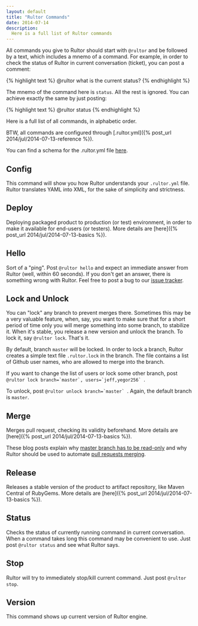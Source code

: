 ```yaml
---
layout: default
title: "Rultor Commands"
date: 2014-07-14
description:
  Here is a full list of Rultor commands
---
```


All commands you give to Rultor should start
with `@rultor` and be followed by a text, which includes a mnemo of a command.
For example, in order to check the status of Rultor in current
conversation (ticket), you can post a comment:

{% highlight text %}
@rultor what is the current status?
{% endhighlight %}

The mnemo of the command here is `status`. All the rest is ignored.
You can achieve exactly the same by just posting:

{% highlight text %}
@rultor status
{% endhighlight %}

Here is a full list of all commands, in alphabetic order.

BTW, all commands are configured through
[.rultor.yml]({% post_url 2014/jul/2014-07-13-reference %}).

You can find a schema for the .rultor.yml file
[here](https://github.com/yegor256/rultor/blob/master/rultor_schema.json). 

## Config

This command will show you how Rultor understands your `.rultor.yml`
file. Rultor translates YAML into XML, for the sake of simplicity
and strictness.

## Deploy

Deploying packaged product to production (or test) environment, in order
to make it available for end-users (or testers).
More details are [here]({% post_url 2014/jul/2014-07-13-basics %}).

## Hello

Sort of a "ping". Post `@rultor hello` and expect an immediate answer
from Rultor (well, within 60 seconds). If you don't get an answer, there
is something wrong with Rultor. Feel free to post a bug to our
[issue tracker](https://github.com/yegor256/rultor/issues).

## Lock and Unlock

You can "lock" any branch to prevent merges there. Sometimes this may
be a very valuable feature, when, say, you want to make sure that
for a short period of time only you will merge something into some
branch, to stabilize it. When it's stable, you release a new version
and unlock the branch. To lock it, say `@rultor lock`. That's it.

By default, branch `master` will be locked. In order to lock a branch,
Rultor creates a simple text file `.rultor.lock` in the branch. The file
contains a list of Github user names, who are allowed to merge into
the branch.

If you want to change the list of users or lock some other branch,
post ``@rultor lock branch=`master`, users=`jeff,yegor256` ``.

To unlock, post ``@rultor unlock branch=`master` ``. Again, the default
branch is `master`.

## Merge

Merges pull request, checking its validity beforehand.
More details are [here]({% post_url 2014/jul/2014-07-13-basics %}).

These blog posts explain why
[master branch has to be read-only](http://www.yegor256.com/2014/07/21/read-only-master-branch.html)
and why Rultor should be used to automate
[pull requests merging](http://www.yegor256.com/2014/07/24/rultor-automated-merging.html).

## Release

Releases a stable version of the product to artifact repository,
like Maven Central of RubyGems.
More details are [here]({% post_url 2014/jul/2014-07-13-basics %}).

## Status

Checks the status of currently running command in current conversation.
When a command takes long this command may be convenient to use. Just
post `@rultor status` and see what Rultor says.

## Stop

Rultor will try to immediately stop/kill current command. Just post
`@rultor stop`.

## Version

This command shows up current version of Rultor engine.
